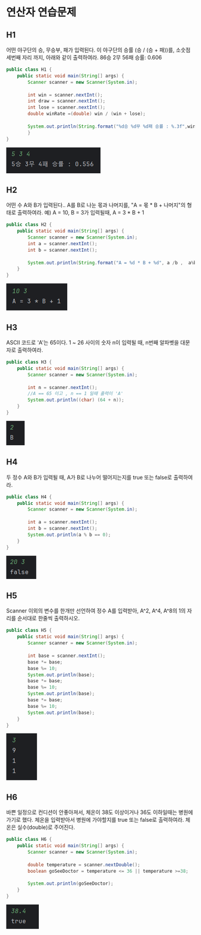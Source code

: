 # 연산자 연습문제 

## H1
어떤 야구단의 승, 무승부, 패가 입력된다.
이 야구단의 승률 (승 / (승 + 패))를, 소숫점 세번째 자리 까지, 아래와 같이 출력하여라.
86승 2무 56패 승률: 0.606

```java
public class H1 {
    public static void main(String[] args) {
        Scanner scanner = new Scanner(System.in);
        
        int win = scanner.nextInt();
        int draw = scanner.nextInt();
        int lose = scanner.nextInt();
        double winRate =(double) win / (win + lose);
        
        System.out.println(String.format("%d승 %d무 %d패 승률 : %.3f",win,draw,lose,winRate));
        }
}
```
![h1](h1.PNG)
## H2
어떤 수 A와 B가 입력된다..
A를 B로 나눈 몫과 나머지를, "A = 몫 * B + 나머지"의 형태로 출력하여라.
예) A = 10, B = 3가 입력될때,
A = 3 * B + 1

```java
public class H2 {
    public static void main(String[] args) {
        Scanner scanner = new Scanner(System.in);
        int a = scanner.nextInt();
        int b = scanner.nextInt();

        System.out.println(String.format("A = %d * B + %d", a /b ,  a%b));
    }
}
```
![h2](h2.PNG)
## H3
ASCII 코드로 'A'는 65이다.
1 ~ 26 사이의 숫자 n이 입력될 때, n번째 알파벳을 대문자로 출력하여라.

```java
public class H3 {
    public static void main(String[] args) {
        Scanner scanner = new Scanner(System.in);

        int n = scanner.nextInt();
        //A == 65 이고 , n == 1 일때 출력이 'A'
        System.out.println((char) (64 + n));
    }
}

```
![h3](h3.PNG)
## H4
두 정수 A와 B가 입력될 때,
A가 B로 나누어 떨어지는지를 true 또는 false로 출력하여라.

```java
public class H4 {
    public static void main(String[] args) {
        Scanner scanner = new Scanner(System.in);

        int a = scanner.nextInt();
        int b = scanner.nextInt();
        System.out.println(a % b == 0);
    }
}
```
![h4](h4.PNG)
## H5
Scanner 이외의 변수를 한개만 선언하여
정수 A를 입력받아,
A^2, A^4, A^8의 1의 자리를 순서대로 한줄씩 출력하시오.

```java
public class H5 {
    public static void main(String[] args) {
        Scanner scanner = new Scanner(System.in);

        int base = scanner.nextInt();
        base *= base;
        base %= 10;
        System.out.println(base);
        base *= base;
        base %= 10;
        System.out.println(base);
        base *= base;
        base %= 10;
        System.out.println(base);
    }
}
```
![h5](h5.PNG)
## H6
바쁜 일정으로 컨디션이 안좋아져서,
체온이 38도 이상이거나 36도 이하일때는 병원에 가기로 했다.
체온을 입력받아서 병원에 가야할지를 true 또는 false로 출력하여라.
체온은 실수(double)로 주어진다.

```java
public class H6 {
    public static void main(String[] args) {
        Scanner scanner = new Scanner(System.in);

        double temperature = scanner.nextDouble();
        boolean goSeeDoctor = temperature <= 36 || temperature >=38;

        System.out.println(goSeeDoctor);
    }
}
```
![h6](h6.PNG)